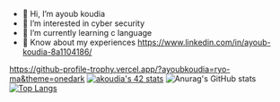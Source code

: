 - 👋 Hi, I’m ayoub koudia
- 👀 I’m interested in cyber security
- 🌱 I’m currently learning c language
- 📄 Know about my experiences https://www.linkedin.com/in/ayoub-koudia-8a1104186/

<!---
ayoubkoudia/ayoubkoudia is a ✨ special ✨ repository because its `README.md` (this file) appears on your GitHub profile.
You can click the Preview link to take a look at your changes.
--->
https://github-profile-trophy.vercel.app/?ayoubkoudia=ryo-ma&theme=onedark
[![akoudia's 42 stats](https://activity-graph.herokuapp.com/graph?username=ayoubkoudia&theme=redical)](https://github.com/oakoudad/badge42)
![Anurag's GitHub stats](https://github-readme-stats.vercel.app/api?username=ayoubkoudia&show_icons=true&theme=radical)
[![Top Langs](https://github-readme-stats.vercel.app/api/top-langs/?username=ayoubkoudia&layout=compact)](https://github.com/anuraghazra/github-readme-stats)
